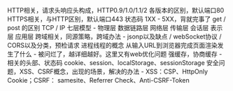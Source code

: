 HTTP相关，请求头响应头构成，HTTP0.9/1.0/1.1/2 各版本的区别，默认端口80
HTTPS相关，与HTTP区别，默认端口443
状态码 1XX - 5XX，背就完事了
get / post 的区别
TCP / IP 七层模型 - 物理层 数据链路层 网络层 传输层 会话层 表示层 应用层
跨域相关，同源策略，跨域办法 - jsonp以及缺点 / webSocket协议 / CORS以及分类，预检请求
进程线程的概念
从输入URL到浏览器完成页面渲染发生了什么 - 被问烂了，越详细越好。这里又有web优化问题
强缓存，协商缓存 - 相关的头部、状态码
cookie、session、localStorage、sessionStorage
安全问题，XSS、CSRF概念，出现的场景，解决的办法 - XSS：CSP、HttpOnly Cookie；CSRF： samesite、Referrer Check、Anti-CSRF-Token